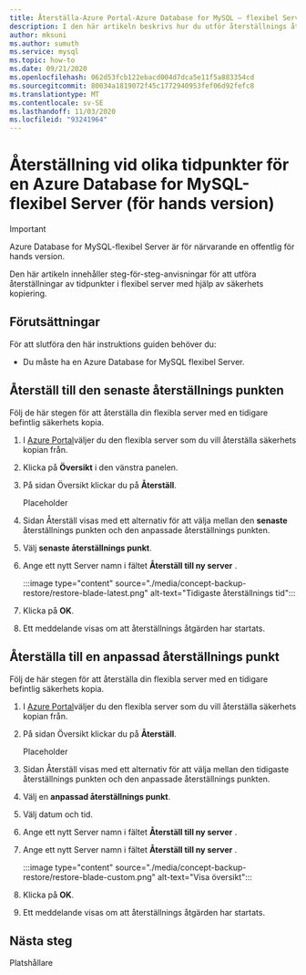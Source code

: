 ```yaml
---
title: Återställa-Azure Portal-Azure Database for MySQL – flexibel Server
description: I den här artikeln beskrivs hur du utför återställnings åtgärder i Azure Database for MySQL via Azure Portal.
author: mksuni
ms.author: sumuth
ms.service: mysql
ms.topic: how-to
ms.date: 09/21/2020
ms.openlocfilehash: 062d53fcb122ebacd004d7dca5e11f5a883354cd
ms.sourcegitcommit: 80034a1819072f45c1772940953fef06d92fefc8
ms.translationtype: MT
ms.contentlocale: sv-SE
ms.lasthandoff: 11/03/2020
ms.locfileid: "93241964"
---
```

# <a name="point-in-time-restore-of-a-azure-database-for-mysql---flexible-server-preview"></a>Återställning vid olika tidpunkter för en Azure Database for MySQL-flexibel Server (för hands version)


> [!IMPORTANT]
> Azure Database for MySQL-flexibel Server är för närvarande en offentlig för hands version.

Den här artikeln innehåller steg-för-steg-anvisningar för att utföra återställningar av tidpunkter i flexibel server med hjälp av säkerhets kopiering.

## <a name="prerequisites"></a>Förutsättningar

För att slutföra den här instruktions guiden behöver du:

-   Du måste ha en Azure Database for MySQL flexibel Server.

## <a name="restore-to-the-latest-restore-point"></a>Återställ till den senaste återställnings punkten

Följ de här stegen för att återställa din flexibla server med en tidigare befintlig säkerhets kopia.

1.  I [Azure Portal](https://portal.azure.com/)väljer du den flexibla server som du vill återställa säkerhets kopian från.

2.  Klicka på **Översikt** i den vänstra panelen.

3.  På sidan Översikt klickar du på **Återställ**.

    Placeholder

4.  Sidan Återställ visas med ett alternativ för att välja mellan den **senaste** återställnings punkten och den anpassade återställnings punkten.

5.  Välj **senaste återställnings punkt**.


6.  Ange ett nytt Server namn i fältet **Återställ till ny server** .

    :::image type="content" source="./media/concept-backup-restore/restore-blade-latest.png" alt-text="Tidigaste återställnings tid":::

8.  Klicka på **OK**.

9.  Ett meddelande visas om att återställnings åtgärden har startats.

## <a name="restoring-to-a-custom-restore-point"></a>Återställa till en anpassad återställnings punkt

Följ de här stegen för att återställa din flexibla server med en tidigare befintlig säkerhets kopia.

1.  I [Azure Portal](https://portal.azure.com/)väljer du den flexibla server som du vill återställa säkerhets kopian från.

2.  På sidan Översikt klickar du på **Återställ**.

    Placeholder

3.  Sidan Återställ visas med ett alternativ för att välja mellan den tidigaste återställnings punkten och den anpassade återställnings punkten.

4.  Välj en **anpassad återställnings punkt**.

5.  Välj datum och tid.

6.  Ange ett nytt Server namn i fältet **Återställ till ny server** .

6.  Ange ett nytt Server namn i fältet **Återställ till ny server** . 
   
    :::image type="content" source="./media/concept-backup-restore/restore-blade-custom.png" alt-text="Visa översikt":::
 
7.  Klicka på **OK**.

8.  Ett meddelande visas om att återställnings åtgärden har startats.

## <a name="next-steps"></a>Nästa steg

Platshållare
